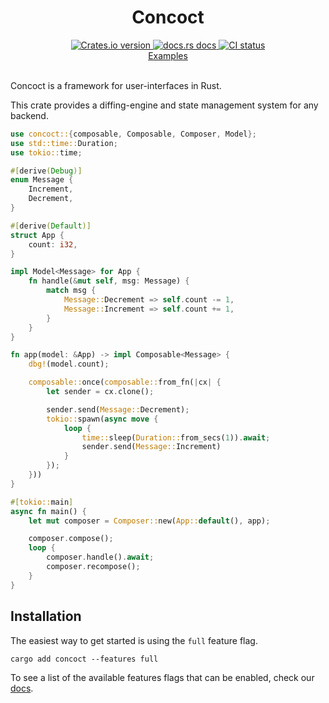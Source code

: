 <div align="center">
  <h1>Concoct</h1>
  
 <a href="https://crates.io/crates/concoct">
    <img src="https://img.shields.io/crates/v/concoct?style=flat-square"
    alt="Crates.io version" />
  </a>
  <a href="https://docs.rs/concoct">
    <img src="https://img.shields.io/badge/docs-latest-blue.svg?style=flat-square"
      alt="docs.rs docs" />
  </a>
   <a href="https://github.com/concoct-rs/concoct/actions">
    <img src="https://github.com/matthunz/concoct/actions/workflows/rust.yml/badge.svg"
      alt="CI status" />
  </a>
</div>

<div align="center">
 <a href="https://github.com/concoct-rs/concoct/tree/main/examples">Examples</a>
</div>

<br />

Concoct is a framework for user-interfaces in Rust.

This crate provides a diffing-engine and state management system for any backend.

```rust
use concoct::{composable, Composable, Composer, Model};
use std::time::Duration;
use tokio::time;

#[derive(Debug)]
enum Message {
    Increment,
    Decrement,
}

#[derive(Default)]
struct App {
    count: i32,
}

impl Model<Message> for App {
    fn handle(&mut self, msg: Message) {
        match msg {
            Message::Decrement => self.count -= 1,
            Message::Increment => self.count += 1,
        }
    }
}

fn app(model: &App) -> impl Composable<Message> {
    dbg!(model.count);

    composable::once(composable::from_fn(|cx| {
        let sender = cx.clone();

        sender.send(Message::Decrement);
        tokio::spawn(async move {
            loop {
                time::sleep(Duration::from_secs(1)).await;
                sender.send(Message::Increment)
            }
        });
    }))
}

#[tokio::main]
async fn main() {
    let mut composer = Composer::new(App::default(), app);

    composer.compose();
    loop {
        composer.handle().await;
        composer.recompose();
    }
}
```

## Installation
The easiest way to get started is using the `full` feature flag.

```
cargo add concoct --features full
```

To see a list of the available features flags that can be enabled, check our [docs](https://docs.rs/concoct/latest/concoct/#feature-flags).
